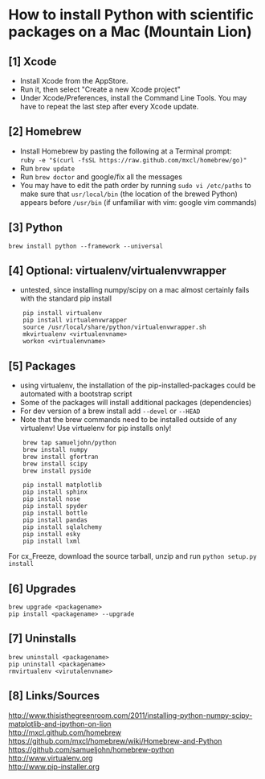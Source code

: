 # How to install Python with scientific packages on a Mac (Mountain Lion)

## [1] Xcode
* Install Xcode from the AppStore.
* Run it, then select "Create a new Xcode project"
* Under Xcode/Preferences, install the Command Line Tools. You may have to repeat the last step after every Xcode update. 

## [2] Homebrew
* Install Homebrew by pasting the following at a Terminal prompt:  
`ruby -e "$(curl -fsSL https://raw.github.com/mxcl/homebrew/go)"`
* Run `brew update`
* Run `brew doctor` and google/fix all the messages
* You may have to edit the path order by running `sudo vi /etc/paths` to make sure that `usr/local/bin` (the location of the brewed Python) appears before `/usr/bin` (if unfamiliar with vim: google vim commands)

## [3] Python
`brew install python --framework --universal`

## [4] Optional: virtualenv/virtualenvwrapper
* untested, since installing numpy/scipy on a mac almost certainly fails with the standard pip install

```
    pip install virtualenv
    pip install virtualenvwrapper
    source /usr/local/share/python/virtualenvwrapper.sh
    mkvirtualenv <virtualenvname>
    workon <virtualenvname>
````

## [5] Packages

* using virtualenv, the installation of the pip-installed-packages could be automated with a bootstrap script
* Some of the packages will install additional packages  (dependencies)
* For dev version of a brew install add `--devel` or `--HEAD`
* Note that the brew commands need to be installed outside of any virtualenv! Use virtuelenv for pip installs only!

```
    brew tap samueljohn/python
    brew install numpy
    brew install gfortran
    brew install scipy
    brew install pyside  
    
    pip install matplotlib
    pip install sphinx
    pip install nose
    pip install spyder
    pip install bottle
    pip install pandas
    pip install sqlalchemy
    pip install esky
    pip install lxml
```

For cx_Freeze, download the source tarball, unzip and run `python setup.py install`

## [6] Upgrades
    brew upgrade <packagename>
    pip install <packagename> --upgrade

## [7] Uninstalls
    brew uninstall <packagename>
    pip uninstall <packagename>
    rmvirtualenv <virutalenvname>

## [8] Links/Sources
http://www.thisisthegreenroom.com/2011/installing-python-numpy-scipy-matplotlib-and-ipython-on-lion  
http://mxcl.github.com/homebrew  
https://github.com/mxcl/homebrew/wiki/Homebrew-and-Python  
https://github.com/samueljohn/homebrew-python  
http://www.virtualenv.org  
http://www.pip-installer.org
